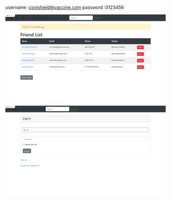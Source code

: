 username :covishield@vaccine.com
password :0123456

<img src= "friends list.png">
<img src= "friends sign in.png">